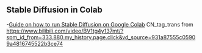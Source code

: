 ## Stable Diffusion in Colab
-[Guide on how to run Stable Diffusion on Google Colab](https://medium.com/geekculture/2022-how-to-run-stable-diffusion-on-google-colab-5dc10804a2d7)
CN_tag_trans  from https://www.bilibili.com/video/BV1tg4y137mt/?spm_id_from=333.880.my_history.page.click&vd_source=931a87555c05909a4816745522b3ce74
